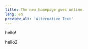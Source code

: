 ```yaml
---
title: The new homepage goes online.
lang: en
preview_alt: 'Alternative Text'
---
```


hello!

hello2